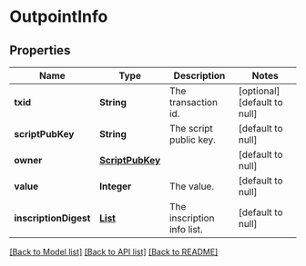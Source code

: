 # OutpointInfo
## Properties

| Name | Type | Description | Notes |
|------------ | ------------- | ------------- | -------------|
| **txid** | **String** | The transaction id. | [optional] [default to null] |
| **scriptPubKey** | **String** | The script public key. | [default to null] |
| **owner** | [**ScriptPubKey**](ScriptPubKey.md) |  | [default to null] |
| **value** | **Integer** | The value. | [default to null] |
| **inscriptionDigest** | [**List**](InscriptionDigest.md) | The inscription info list. | [default to null] |

[[Back to Model list]](../README.md#documentation-for-models) [[Back to API list]](../README.md#documentation-for-api-endpoints) [[Back to README]](../README.md)

